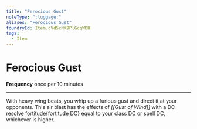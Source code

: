 ```yaml
---
title: "Ferocious Gust"
noteType: ":luggage:"
aliases: "Ferocious Gust"
foundryId: Item.cVd5cNK9PlGcqWBH
tags:
  - Item
---
```


# Ferocious Gust

**Frequency** once per 10 minutes

* * *

With heavy wing beats, you whip up a furious gust and direct it at your opponents. This air blast has the effects of _[[Gust of Wind]]_ with a DC resolve fortitude{fortitude DC} equal to your class DC or spell DC, whichever is higher.
